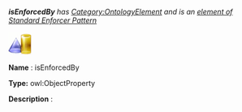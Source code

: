 ___isEnforcedBy__ 
 has
 [Category:OntologyElement](../../Category/OntologyElement "Category:OntologyElement") 
 and is an
 [element of](../../Property/ElementOf "Property:ElementOf") 
[Standard Enforcer Pattern](../../Submissions/Standard_Enforcer_Pattern "Submissions:Standard Enforcer Pattern")_




  





[![ObjectProperty](../public/images/thumb/c/c3/ObjectProperty.gif/45px-ObjectProperty.gif)](../../Image/ObjectProperty.gif "ObjectProperty")


__Name__ 
 : isEnforcedBy
 



__Type:__ 
 owl:ObjectProperty
 



__Description__ 
 :